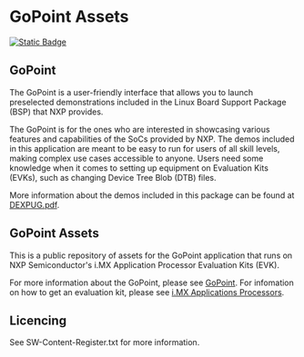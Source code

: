 # GoPoint Assets

[![Static Badge](https://img.shields.io/badge/license-proprietary-red)](./LICENSE.txt)

## GoPoint

The GoPoint is a user-friendly interface that allows you to launch preselected demonstrations included in
the Linux Board Support Package (BSP) that NXP provides.

The GoPoint is for the ones who are interested in showcasing various features and capabilities of the SoCs
provided by NXP. The demos included in this application are meant to be easy to run for users of all skill levels,
making complex use cases accessible to anyone. Users need some knowledge when it comes to setting up equipment on
Evaluation Kits (EVKs), such as changing Device Tree Blob (DTB) files.

More information about the demos included in this package can be found at [DEXPUG.pdf](https://www.nxp.com/docs/en/user-guide/DEXPUG.pdf).

## GoPoint Assets

This is a public repository of assets for the GoPoint application that runs on NXP Semiconductor's i.MX Application Processor Evaluation Kits (EVK).

For more information about the GoPoint, please see [GoPoint](https://github.com/nxp-imx-support/nxp-demo-experience).
For infomation on how to get an evaluation kit, please see [i.MX Applications Processors](https://www.nxp.com/products/processors-and-microcontrollers/arm-processors/i-mx-applications-processors).

## Licencing

See SW-Content-Register.txt for more information.

